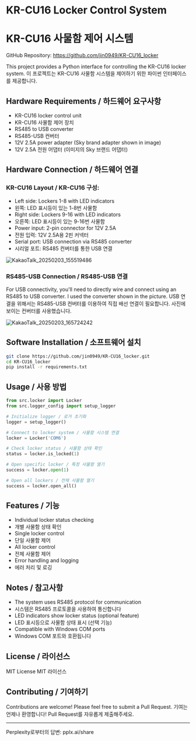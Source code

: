 # KR-CU16 Locker Control System
# KR-CU16 사물함 제어 시스템

GitHub Repository: https://github.com/jin0949/KR-CU16_locker

This project provides a Python interface for controlling the KR-CU16 locker system.
이 프로젝트는 KR-CU16 사물함 시스템을 제어하기 위한 파이썬 인터페이스를 제공합니다.

## Hardware Requirements / 하드웨어 요구사항

- KR-CU16 locker control unit
- KR-CU16 사물함 제어 장치
- RS485 to USB converter
- RS485-USB 컨버터
- 12V 2.5A power adapter (Sky brand adapter shown in image)
- 12V 2.5A 전원 어댑터 (이미지의 Sky 브랜드 어댑터)

## Hardware Connection / 하드웨어 연결

### KR-CU16 Layout / KR-CU16 구성:

- Left side: Lockers 1-8 with LED indicators
- 왼쪽: LED 표시등이 있는 1-8번 사물함
- Right side: Lockers 9-16 with LED indicators
- 오른쪽: LED 표시등이 있는 9-16번 사물함
- Power input: 2-pin connector for 12V 2.5A
- 전원 입력: 12V 2.5A용 2핀 커넥터
- Serial port: USB connection via RS485 converter
- 시리얼 포트: RS485 컨버터를 통한 USB 연결
  
![KakaoTalk_20250203_155519486](https://github.com/user-attachments/assets/50f9f633-dad8-4a32-bb95-836deb9a8d79)

### RS485-USB Connection / RS485-USB 연결
For USB connectivity, you'll need to directly wire and connect using an RS485 to USB converter. I used the converter shown in the picture.
USB 연결을 위해서는 RS485-USB 컨버터를 이용하여 직접 배선 연결이 필요합니다. 사진에 보이는 컨버터를 사용했습니다.

![KakaoTalk_20250203_165724242](https://github.com/user-attachments/assets/0d8d3c40-b4a6-4d66-86ed-4f70b4fc4e57)

## Software Installation / 소프트웨어 설치

```bash
git clone https://github.com/jin0949/KR-CU16_locker.git
cd KR-CU16_locker
pip install -r requirements.txt
```

## Usage / 사용 방법

```python
from src.locker import Locker
from src.logger_config import setup_logger

# Initialize logger / 로거 초기화
logger = setup_logger()

# Connect to locker system / 사물함 시스템 연결
locker = Locker('COM6')

# Check locker status / 사물함 상태 확인
status = locker.is_locked(1)

# Open specific locker / 특정 사물함 열기
success = locker.open(1)

# Open all lockers / 전체 사물함 열기
success = locker.open_all()
```

## Features / 기능

- Individual locker status checking
- 개별 사물함 상태 확인
- Single locker control
- 단일 사물함 제어
- All locker control
- 전체 사물함 제어
- Error handling and logging
- 에러 처리 및 로깅

## Notes / 참고사항

- The system uses RS485 protocol for communication
- 시스템은 RS485 프로토콜을 사용하여 통신합니다
- LED indicators show locker status (optional feature)
- LED 표시등으로 사물함 상태 표시 (선택 기능)
- Compatible with Windows COM ports
- Windows COM 포트와 호환됩니다

## License / 라이선스

MIT License
MIT 라이선스

## Contributing / 기여하기

Contributions are welcome! Please feel free to submit a Pull Request.
기여는 언제나 환영합니다! Pull Request를 자유롭게 제출해주세요.

---
Perplexity로부터의 답변: pplx.ai/share
